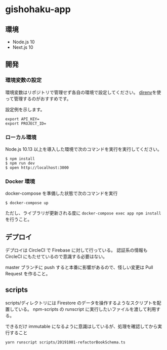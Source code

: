 # gishohaku-app

## 環境

- Node.js 10
- Next.js 10

## 開発

### 環境変数の設定

環境変数はリポジトリで管理せず各自の環境で設定してください。
[direnv](https://github.com/direnv/direnv)を使って管理するのがおすすめです。

設定例を示します。

```
export API_KEY=
export PROJECT_ID=
```

### ローカル環境

Node.js 10.13 以上を導入した環境で次のコマンドを実行を実行してください。

```shell
$ npm install
$ npm run dev
$ open http://localhost:3000
```

### Docker 環境

docker-compose を準備した状態で次のコマンドを実行

```shell
$ docker-compose up
```

ただし、ライブラリが更新される度に `docker-compose exec app npm install` を行うこと。

## デプロイ

デプロイは CircleCI で Firebase に対して行っている。
認証系の情報も CircleCI にもたせているので意識する必要はない。

master ブランチに push すると本番に影響があるので、怪しい変更は Pull Request を作ること。

## scripts

scripts/ディレクトリには Firestore のデータを操作するようなスクリプトを配置している。
npm-scripts の runscript に実行したいファイルを渡して利用する。

できるだけ immutable になるように意識はしているが、処理を確認してから実行すること

```
yarn runscript scripts/20191001-refactorBookSchema.ts
```

